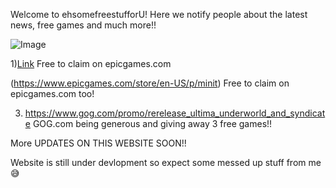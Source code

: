 Welcome to ehsomefreestufforU! Here we notify people about the latest news, free games and much more!!




![Image](https://cdn.discordapp.com/attachments/873958810157473822/873967386934521896/unknown.png)



1)[Link](https://www.epicgames.com/store/en-US/p/a-plague-tale-innocence)
Free to claim on epicgames.com

(https://www.epicgames.com/store/en-US/p/minit)
Free to claim on epicgames.com too!

3) https://www.gog.com/promo/rerelease_ultima_underworld_and_syndicate
GOG.com being generous and giving away 3 free games!!















More UPDATES ON THIS WEBSITE SOON!!

Website is still under devlopment so expect some messed up stuff from me 😅
